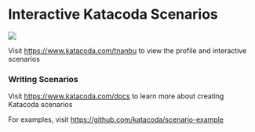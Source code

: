# Interactive Katacoda Scenarios

[![](http://shields.katacoda.com/katacoda/tnanbu/count.svg)](https://www.katacoda.com/tnanbu "Get your profile on Katacoda.com")

Visit https://www.katacoda.com/tnanbu to view the profile and interactive scenarios

### Writing Scenarios
Visit https://www.katacoda.com/docs to learn more about creating Katacoda scenarios

For examples, visit https://github.com/katacoda/scenario-example
